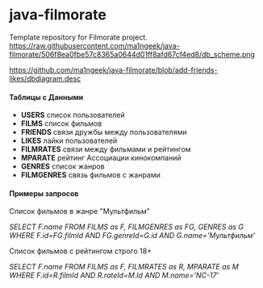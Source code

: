 # java-filmorate
Template repository for Filmorate project.
https://raw.githubusercontent.com/ma1ngeek/java-filmorate/506f8ea0fbe57c8365a0644d01ff8afd67cf4ed8/db_scheme.png

https://github.com/ma1ngeek/java-filmorate/blob/add-friends-likes/dbdiagram.desc

#### Таблицы с Данными
- **USERS** список пользователей
- **FILMS** список фильмов
- **FRIENDS** связи дружбы между пользователями
- **LIKES** лайки пользователей
- **FILMRATES** связи между фильмами и рейтингом
- **MPARATE** рейтинг Ассоциации кинокомпаний
- **GENRES** список жанров
- **FILMGENRES** связь фильмов с жанрами

#### Примеры запросов
Список фильмов в жанре "Мультфильм"

*SELECT F.name FROM FILMS as F, FILMGENRES as FG, GENRES as G
WHERE F.id=FG.filmId AND FG.genreId=G.id AND G.name='Мультфильм'*

Список фильмов с рейтингом строго 18+

*SELECT F.name FROM FILMS as F, FILMRATES as R, MPARATE as M
WHERE F.id=R.filmId AND R.rateId=M.Id AND M.name='NC-17'*
